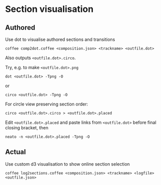 # Section visualisation

## Authored

Use dot to visualise authored sections and transitions
```
coffee comp2dot.coffee <composition.json> <trackname> <outfile.dot>
```
Also outputs `<outfile.dot>.circo`.

Try, e.g. to make `<outfile.dot>.png`
```
dot <outfile.dot> -Tpng -O
```
or
```
circo <outfile.dot> -Tpng -O
```

For circle view preserving section order:
```
circo <outfile.dot>.circo > <outfile.dot>.placed
```
Edit `<outfile.dot>.placed` and paste links from `<outfile.dot>` before final closing bracket, then
```
neato -n <outfile.dot>.placed -Tpng -O
```

## Actual

Use custom d3 visualisation to show online section selection

```
coffee log2sections.coffee <composition.json> <trackname> <logfile> <outfile.json>
```

